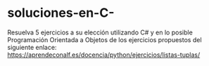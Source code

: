 # soluciones-en-C-
Resuelva 5 ejercicios a su elección utilizando C# y en lo posible Programación Orientada a Objetos de los ejercicios propuestos del siguiente enlace:  https://aprendeconalf.es/docencia/python/ejercicios/listas-tuplas/
